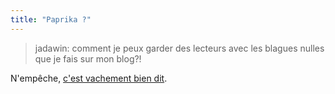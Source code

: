 ```yaml
---
title: "Paprika ?"
---
```


> jadawin: comment je peux garder des lecteurs avec les blagues nulles que je
fais sur mon blog?!

  
N'empêche, [c'est vachement bien
dit](http://www.tuxaco.net/uname/uname1.php?id=155).

